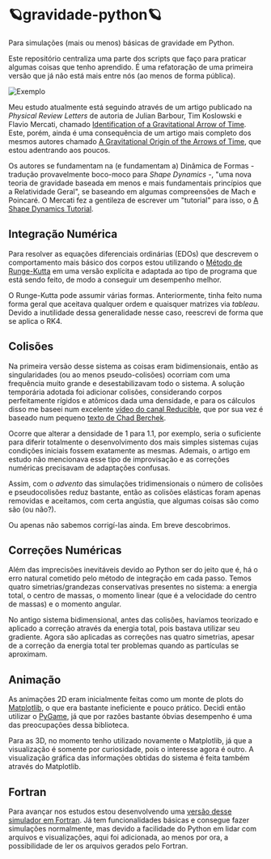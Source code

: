 # 🪐gravidade-python🪐
Para simulações (mais ou menos) básicas de gravidade em Python.

Este repositório centraliza uma parte dos scripts que faço para praticar algumas coisas que tenho aprendido. É uma refatoração de uma primeira versão que já não está mais entre nós (ao menos de forma pública).

<img src="https://www.linux.ime.usp.br/~potalej/images/daora.gif" alt="Exemplo">

Meu estudo atualmente está seguindo através de um artigo publicado na _Physical Review Letters_ de autoria de Julian Barbour, Tim Koslowski e Flavio Mercati, chamado [Identification of a Gravitational Arrow of Time](https://physics.aps.org/featured-article-pdf/10.1103/PhysRevLett.113.181101). Este, porém, ainda é uma consequência de um artigo mais completo dos mesmos autores chamado [A Gravitational Origin of the Arrows of Time](https://arxiv.org/abs/1310.5167), que estou adentrando aos poucos.

Os autores se fundamentam na (e fundamentam a) Dinâmica de Formas - tradução provavelmente boco-moco para _Shape Dynamics_ -, "uma nova teoria de gravidade baseada em menos e mais fundamentais princípios que a Relatividade Geral", se baseando em algumas compreensões de Mach e Poincaré. O Mercati fez a gentileza de escrever um "tutorial" para isso, o [A Shape Dynamics Tutorial](https://arxiv.org/abs/1409.0105).

## Integração Numérica
Para resolver as equações diferenciais ordinárias (EDOs) que descrevem o comportamento mais básico dos corpos estou utilizando o [Método de Runge-Kutta](https://en.wikipedia.org/wiki/Runge%E2%80%93Kutta_methods) em uma versão explícita e adaptada ao tipo de programa que está sendo feito, de modo a conseguir um desempenho melhor.

O Runge-Kutta pode assumir várias formas. Anteriormente, tinha feito numa forma geral que aceitava qualquer ordem e quaisquer matrizes via _tableau_. Devido a inutilidade dessa generalidade nesse caso, reescrevi de forma que se aplica o RK4. 

## Colisões
Na primeira versão desse sistema as coisas eram bidimensionais, então as singularidades (ou ao menos pseudo-colisões) ocorriam com uma frequência muito grande e desestabilizavam todo o sistema. A solução temporária adotada foi adicionar colisões, considerando corpos perfeitamente rígidos e atômicos dada uma densidade, e para os cálculos disso me baseei num excelente [vídeo do canal Reducible](https://youtu.be/eED4bSkYCB8), que por sua vez é baseado num pequeno [texto de Chad Berchek](https://www.vobarian.com/collisions/2dcollisions2.pdf). 

Ocorre que alterar a densidade de 1 para 1.1, por exemplo, seria o suficiente para diferir totalmente o desenvolvimento dos mais simples sistemas cujas condições iniciais fossem exatamente as mesmas. Ademais, o artigo em estudo não mencionava esse tipo de improvisação e as correções numéricas precisavam de adaptações confusas.

Assim, com o _advento_ das simulações tridimensionais o número de colisões e pseudocolisões reduz bastante, então as colisões elásticas foram apenas removidas e aceitamos, com certa angústia, que algumas coisas são como são (ou não?).

Ou apenas não sabemos corrigí-las ainda. Em breve descobrimos.

## Correções Numéricas
Além das imprecisões inevitáveis devido ao Python ser do jeito que é, há o erro natural cometido pelo método de integração em cada passo. Temos quatro simetrias/grandezas conservativas presentes no sistema: a energia total, o centro de massas, o momento linear (que é a velocidade do centro de massas) e o momento angular.

No antigo sistema bidimensional, antes das colisões, havíamos teorizado e aplicado a correção através da energia total, pois bastava utilizar seu gradiente. Agora são aplicadas as correções nas quatro simetrias, apesar de a correção da energia total ter problemas quando as partículas se aproximam.

## Animação
As animações 2D eram inicialmente feitas como um monte de plots do [Matplotlib](https://matplotlib.org/), o que era bastante ineficiente e pouco prático. Decidi então utilizar o [PyGame](https://www.pygame.org/news), já que por razões bastante óbvias desempenho é uma das preocupações dessa biblioteca.

Para as 3D, no momento tenho utilizado novamente o Matplotlib, já que a visualização é somente por curiosidade, pois o interesse agora é outro. A visualização gráfica das informações obtidas do sistema é feita também através do Matplotlib.

## Fortran
Para avançar nos estudos estou desenvolvendo uma [versão desse simulador em Fortran](https://github.com/Potalej/gravidade-fortran). Já tem funcionalidades básicas e consegue fazer simulações normalmente, mas devido a facilidade do Python em lidar com arquivos e visualizações, aqui foi adicionada, ao menos por ora, a possibilidade de ler os arquivos gerados pelo Fortran.
